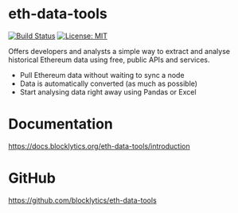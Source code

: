 # eth-data-tools
[![Build Status](https://travis-ci.org/blocklytics/eth-data-tools.svg?branch=master)](https://travis-ci.org/blocklytics/eth-data-tools)
[![License: MIT](https://img.shields.io/badge/License-MIT-yellow.svg)](https://opensource.org/licenses/MIT)

Offers developers and analysts a simple way to extract and analyse historical Ethereum data using free, public APIs and services.

 * Pull Ethereum data without waiting to sync a node
 * Data is automatically converted (as much as possible)
 * Start analysing data right away using Pandas or Excel

# Documentation

https://docs.blocklytics.org/eth-data-tools/introduction

# GitHub

https://github.com/blocklytics/eth-data-tools
